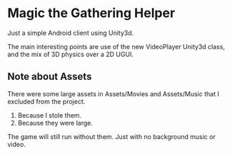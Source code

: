 # Magic the Gathering Helper

Just a simple Android client using Unity3d.

The main interesting points are use of the new VideoPlayer Unity3d class, and the mix of 3D physics over a 2D UGUI.

## Note about Assets

There were some large assets in Assets/Movies and Assets/Music that I excluded from the project. 

1. Because I stole them.
1. Because they were large.

The game will still run without them. Just with no background music or video.

